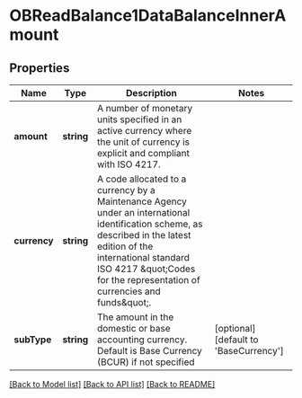 # OBReadBalance1DataBalanceInnerAmount

## Properties
Name | Type | Description | Notes
------------ | ------------- | ------------- | -------------
**amount** | **string** | A number of monetary units specified in an active currency where the unit of currency is explicit and compliant with ISO 4217. | 
**currency** | **string** | A code allocated to a currency by a Maintenance Agency under an international identification scheme, as described in the latest edition of the international standard ISO 4217 \&quot;Codes for the representation of currencies and funds\&quot;. | 
**subType** | **string** | The amount in the domestic or base accounting currency. Default is Base Currency (BCUR) if not specified | [optional] [default to 'BaseCurrency']

[[Back to Model list]](../README.md#documentation-for-models) [[Back to API list]](../README.md#documentation-for-api-endpoints) [[Back to README]](../README.md)


